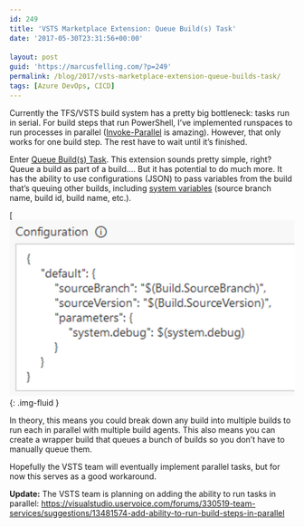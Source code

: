 ```yaml
---
id: 249
title: 'VSTS Marketplace Extension: Queue Build(s) Task'
date: '2017-05-30T23:31:56+00:00'

layout: post
guid: 'https://marcusfelling.com/?p=249'
permalink: /blog/2017/vsts-marketplace-extension-queue-builds-task/
tags: [Azure DevOps, CICD]
---
```


Currently the TFS/VSTS build system has a pretty big bottleneck: tasks run in serial. For build steps that run PowerShell, I’ve implemented runspaces to run processes in parallel ([Invoke-Parallel](https://gallery.technet.microsoft.com/scriptcenter/Run-Parallel-Parallel-377fd430) is amazing). However, that only works for one build step. The rest have to wait until it’s finished.

Enter [Queue Build(s) Task](https://marketplace.visualstudio.com/items?itemName=jb.queue-build). This extension sounds pretty simple, right? Queue a build as part of a build…. But it has potential to do much more. It has the ability to use configurations (JSON) to pass variables from the build that’s queuing other builds, including [system variables](https://www.visualstudio.com/en-us/docs/build/define/variables) (source branch name, build id, build name, etc.).

[![vsts marketplace extension](/content/uploads/2017/05/queueabuildconfiguration.png){: .img-fluid }

In theory, this means you could break down any build into multiple builds to run each in parallel with multiple build agents. This also means you can create a wrapper build that queues a bunch of builds so you don’t have to manually queue them.

Hopefully the VSTS team will eventually implement parallel tasks, but for now this serves as a good workaround.

**Update:** The VSTS team is planning on adding the ability to run tasks in parallel: <https://visualstudio.uservoice.com/forums/330519-team-services/suggestions/13481574-add-ability-to-run-build-steps-in-parallel>